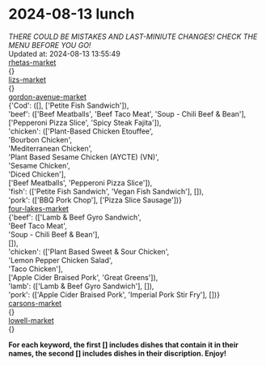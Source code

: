 # 2024-08-13 lunch  
*THERE COULD BE MISTAKES AND LAST-MINIUTE CHANGES! CHECK THE MENU BEFORE YOU GO!*  
Updated at: 2024-08-13 13:55:49  
[rhetas-market](https://wisc-housingdining.nutrislice.com/menu/rhetas-market/lunch/2024-08-13)  
{}  
[lizs-market](https://wisc-housingdining.nutrislice.com/menu/lizs-market/lunch/2024-08-13)  
{}  
[gordon-avenue-market](https://wisc-housingdining.nutrislice.com/menu/gordon-avenue-market/lunch/2024-08-13)  
{'Cod': ([], ['Petite Fish Sandwich']),  
 'beef': (['Beef Meatballs', 'Beef Taco Meat', 'Soup -  Chili Beef & Bean'],  
          ['Pepperoni Pizza Slice', 'Spicy Steak Fajita']),  
 'chicken': (['Plant-Based Chicken Etouffee',  
              'Bourbon Chicken',  
              'Mediterranean Chicken',  
              'Plant Based Sesame Chicken (AYCTE) (VN)',  
              'Sesame Chicken',  
              'Diced Chicken'],  
             ['Beef Meatballs', 'Pepperoni Pizza Slice']),  
 'fish': (['Petite Fish Sandwich', 'Vegan Fish Sandwich'], []),  
 'pork': (['BBQ Pork Chop'], ['Pizza Slice Sausage'])}  
[four-lakes-market](https://wisc-housingdining.nutrislice.com/menu/four-lakes-market/lunch/2024-08-13)  
{'beef': (['Lamb & Beef Gyro Sandwich',  
           'Beef Taco Meat',  
           'Soup -  Chili Beef & Bean'],  
          []),  
 'chicken': (['Plant Based Sweet & Sour Chicken',  
              'Lemon Pepper Chicken Salad',  
              'Taco Chicken'],  
             ['Apple Cider Braised Pork', 'Great Greens']),  
 'lamb': (['Lamb & Beef Gyro Sandwich'], []),  
 'pork': (['Apple Cider Braised Pork', 'Imperial Pork Stir Fry'], [])}  
[carsons-market](https://wisc-housingdining.nutrislice.com/menu/carsons-market/lunch/2024-08-13)  
{}  
[lowell-market](https://wisc-housingdining.nutrislice.com/menu/lowell-market/lunch/2024-08-13)  
{}  
  
**For each keyword, the first [] includes dishes that contain it in their names, the second [] includes dishes in their discription. Enjoy!**  
